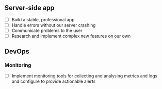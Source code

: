 ## Server-side app

- [ ] Build a stable, professional app
- [ ] Handle errors without our server crashing
- [ ] Communicate problems to the user
- [ ] Research and implement complex new features on our own

## DevOps

### Monitoring 
- [ ] Implement monitoring tools for collecting and analysing metrics and logs and configure to provide actionable alerts


